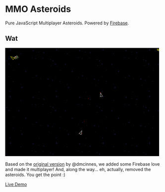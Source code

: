 # MMO Asteroids

Pure JavaScript Multiplayer Asteroids. Powered by [Firebase](https://firebase.com).

## Wat

![Preview](preview.gif)

Based on the [original version](https://github.com/dmcinnes/HTML5-Asteroids) by @dmcinnes, we added some Firebase love and made it multiplayer!  And, along the way... eh, actually, removed the asteroids. You get the point :)

[Live Demo](https://mmoasteroids.firebaseapp.com/)

